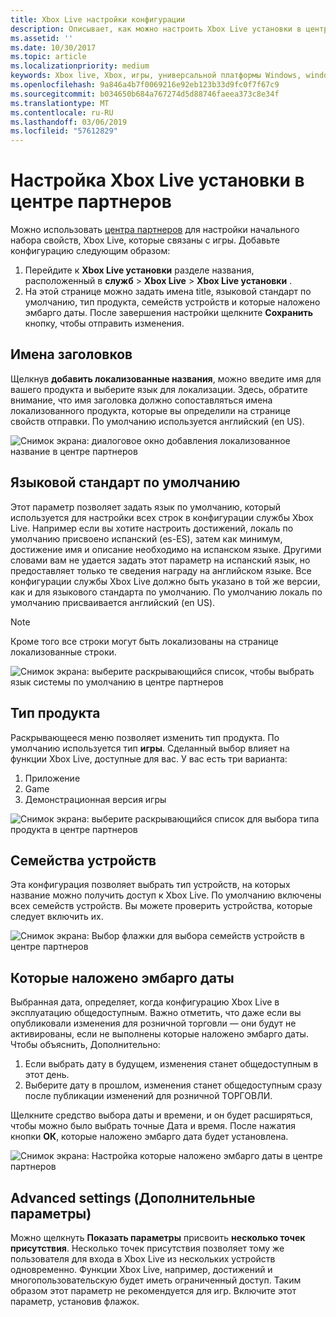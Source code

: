 ```yaml
---
title: Xbox Live настройки конфигурации
description: Описывает, как можно настроить Xbox Live установки в центре партнеров.
ms.assetid: ''
ms.date: 10/30/2017
ms.topic: article
ms.localizationpriority: medium
keywords: Xbox live, Xbox, игры, универсальной платформы Windows, windows 10, Xbox, один, центра партнеров, Xbox Live установки
ms.openlocfilehash: 9a846a4b7f0069216e92eb123b33d9fc0f7f67c9
ms.sourcegitcommit: b034650b684a767274d5d88746faeea373c8e34f
ms.translationtype: MT
ms.contentlocale: ru-RU
ms.lasthandoff: 03/06/2019
ms.locfileid: "57612829"
---
```

# <a name="configure-xbox-live-setup-in-partner-center"></a>Настройка Xbox Live установки в центре партнеров

Можно использовать [центра партнеров](https://developer.microsoft.com/dashboard) для настройки начального набора свойств, Xbox Live, которые связаны с игры. Добавьте конфигурацию следующим образом:

1. Перейдите к **Xbox Live установки** разделе названия, расположенный в **служб** > **Xbox Live** > **Xbox Live установки** .
2. На этой странице можно задать имена title, языковой стандарт по умолчанию, тип продукта, семейств устройств и которые наложено эмбарго даты. После завершения настройки щелкните **Сохранить** кнопку, чтобы отправить изменения.

## <a name="title-names"></a>Имена заголовков
Щелкнув **добавить локализованные названия**, можно введите имя для вашего продукта и выберите язык для локализации. Здесь, обратите внимание, что имя заголовка должно сопоставляться имена локализованного продукта, которые вы определили на странице свойств отправки. По умолчанию используется английский (en US).

![Снимок экрана: диалоговое окно добавления локализованное название в центре партнеров](../../images/dev-center/xbox-live-setup/xbox-live-setup-1.png)

## <a name="default-locale"></a>Языковой стандарт по умолчанию
Этот параметр позволяет задать язык по умолчанию, который используется для настройки всех строк в конфигурации службы Xbox Live. Например если вы хотите настроить достижений, локаль по умолчанию присвоено испанский (es-ES), затем как минимум, достижение имя и описание необходимо на испанском языке. Другими словами вам не удается задать этот параметр на испанский язык, но предоставляет только те сведения награду на английском языке. Все конфигурации службы Xbox Live должно быть указано в той же версии, как и для языкового стандарта по умолчанию. По умолчанию локаль по умолчанию присваивается английский (en US).
> [!NOTE]
> Кроме того все строки могут быть локализованы на странице локализованные строки.  

![Снимок экрана: выберите раскрывающийся список, чтобы выбрать язык системы по умолчанию в центре партнеров](../../images/dev-center/xbox-live-setup/xbox-live-setup-2.png)

## <a name="product-type"></a>Тип продукта
Раскрывающееся меню позволяет изменить тип продукта. По умолчанию используется тип **игры**. Сделанный выбор влияет на функции Xbox Live, доступные для вас. У вас есть три варианта:
1. Приложение 
2. Game 
3. Демонстрационная версия игры 

![Снимок экрана: выберите раскрывающийся список для выбора типа продукта в центре партнеров](../../images/dev-center/xbox-live-setup/xbox-live-setup-3.png)

## <a name="device-families"></a>Семейства устройств
Эта конфигурация позволяет выбрать тип устройств, на которых название можно получить доступ к Xbox Live. По умолчанию включены всех семейств устройств. Вы можете проверить устройства, которые следует включить их.

![Снимок экрана: Выбор флажки для выбора семейств устройств в центре партнеров](../../images/dev-center/xbox-live-setup/xbox-live-setup-4.png)

## <a name="embargo-date"></a>Которые наложено эмбарго даты
Выбранная дата, определяет, когда конфигурацию Xbox Live в эксплуатацию общедоступным. Важно отметить, что даже если вы опубликовали изменения для розничной торговли — они будут не активированы, если не выполнены которые наложено эмбарго даты. Чтобы объяснить, Дополнительно:
1. Если выбрать дату в будущем, изменения станет общедоступным в этот день.
2. Выберите дату в прошлом, изменения станет общедоступным сразу после публикации изменений для розничной ТОРГОВЛИ.

Щелкните средство выбора даты и времени, и он будет расширяться, чтобы можно было выбрать точные Дата и время. После нажатия кнопки **ОК**, которые наложено эмбарго дата будет установлена.

![Снимок экрана: Настройка которые наложено эмбарго даты в центре партнеров](../../images/dev-center/xbox-live-setup/xbox-live-setup-5.png)

## <a name="advanced-settings"></a>Advanced settings (Дополнительные параметры)

Можно щелкнуть **Показать параметры** присвоить **несколько точек присутствия**. Несколько точек присутствия позволяет тому же пользователя для входа в Xbox Live из нескольких устройств одновременно. Функции Xbox Live, например, достижений и многопользовательскую будет иметь ограниченный доступ. Таким образом этот параметр не рекомендуется для игр. Включите этот параметр, установив флажок.
